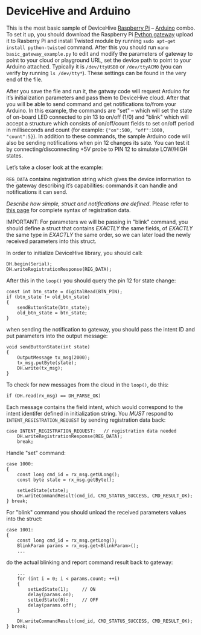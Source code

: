 ﻿DeviceHive and Arduino
===========================

[Raspberry Pi]: http://www.raspberrypi.org "Raspberry Pi official site"
[DeviceHive]: http://www.devicehive.com "DeviceHive official site"
[Arduino]: http://arduino.cc/en/ "Arduino official site"


This is the most basic sample of DeviceHive [Raspberry Pi] – [Arduino] combo.
To set it up, you should download the Raspberry Pi [Python gateway](http://TODO_PYTHON_GATEWAY.zip)
upload it to Rasberry Pi and install Twisted module by running `sudo apt-get install python-twisted`
command. After this you should run `nano basic_gateway_example.py` to edit
and modify the parameters of gateway to point to your cloud or playground URL,
set the device path to point to your Arduino attached.
Typically it is `/dev/ttyUSB0` or `/dev/ttyACM0` (you can verify by running
`ls /dev/tty*`). These settings can be found in the very end of the file.

After you save the file and run it, the gatway code will request Arduino for
it’s initialization parameters and pass them to DeviceHive cloud. After that
you will be able to send command and get notifications to/from your Arduino.
In this example, the commands are "set" – which will set the state of on-board
LED connected to pin 13 to on/off (1/0) and "blink" which will accept
a structure which consists of on/off/count fields to set on/off period
in milliseconds and count (for example: `{"on":500, "off":1000, "count":5}`).
In addition to these commands, the sample Arduino code will also be sending
notifications when pin 12 changes its sate. You can test it by
connecting/disconnecting +5V probe to PIN 12 to simulate LOW/HIGH states.

Let’s take a closer look at the example:

`REG_DATA` contains registration string which gives the device information to
the gateway describing it’s capabilities: commands it can handle
and notifications it can send.

*Describe how simple, struct and notifications are defined*. Please refer
to [this page](http://www.devicehive.com/binary/#SystemMessages/RegisterJson)
for complete syntax of registration data.

IMPORTANT: For parameters we will be passing in "blink" command, you should
define a struct that contains *EXACTLY* the same fields, of *EXACTLY* the same
type in *EXACTLY* the same order, so we can later load the newly received
parameters into this struct.

In order to initialize DeviceHive library, you should call:

~~~{.cpp}
DH.begin(Serial);
DH.writeRegistrationResponse(REG_DATA);
~~~

After this in the `loop()` you should query the pin 12 for state change:

~~~{.cpp}
const int btn_state = digitalRead(BTN_PIN);
if (btn_state != old_btn_state)
{
    sendButtonState(btn_state);
    old_btn_state = btn_state;
}
~~~

when sending the notification to gateway, you should pass the intent ID
and put parameters into the output message:

~~~{.cpp}
void sendButtonState(int state)
{
    OutputMessage tx_msg(2000);
    tx_msg.putByte(state);
    DH.write(tx_msg);
}
~~~

To check for new messages from the cloud in the `loop()`, do this:

~~~{.cpp}
if (DH.read(rx_msg) == DH_PARSE_OK)
~~~

Each message contains the field intent, which would correspond to the intent
identifer defined in initialization string. You *MUST* respond
to `INTENT_REGISTRATION_REQUEST` by sending registration data back:

~~~{.cpp}
case INTENT_REGISTRATION_REQUEST:   // registration data needed
    DH.writeRegistrationResponse(REG_DATA);
    break;
~~~

Handle "set" command:

~~~{.cpp}
case 1000:
{
    const long cmd_id = rx_msg.getULong();
    const byte state = rx_msg.getByte();

    setLedState(state);
    DH.writeCommandResult(cmd_id, CMD_STATUS_SUCCESS, CMD_RESULT_OK);
} break;
~~~

For "blink" command you should unload the received parameters values into the struct:

~~~{.cpp}
case 1001:
{
    const long cmd_id = rx_msg.getLong();
    BlinkParam params = rx_msg.get<BlinkParam>();
    ...
~~~

do the actual blinking and report command result back to gateway:

~~~{.cpp}
    ...
    for (int i = 0; i < params.count; ++i)
    {
        setLedState(1);     // ON
        delay(params.on);
        setLedState(0);     // OFF
        delay(params.off);
    }

    DH.writeCommandResult(cmd_id, CMD_STATUS_SUCCESS, CMD_RESULT_OK);
} break;
~~~
